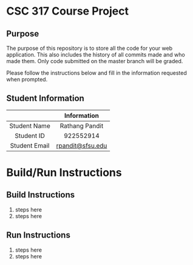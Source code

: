 # CSC 317 Course Project

## Purpose

The purpose of this repository is to store all the code for your web application. This also includes the history of all commits made and who made them. Only code submitted on the master branch will be graded.

Please follow the instructions below and fill in the information requested when prompted.

## Student Information

|               | Information   |
|:-------------:|:-------------:|
| Student Name  | Rathang Pandit     |
| Student ID    | 922552914       |
| Student Email | rpandit@sfsu.edu    |


# Build/Run Instructions

## Build Instructions
1. steps here
2. steps here

## Run Instructions
1. steps here
2. steps here 
